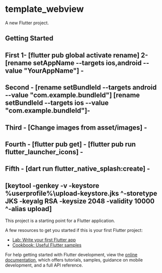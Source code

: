 # template_webview

A new Flutter project.

## Getting Started

## First 1- [flutter pub global activate rename] 2- [rename setAppName --targets ios,android --value "YourAppName"] -
## Second - [rename setBundleId --targets android --value "com.example.bundleId"] [rename setBundleId --targets ios --value "com.example.bundleId"]-
## Third - [Change images from asset/images] -
## Fourth - [flutter pub get] - [flutter pub run flutter_launcher_icons] -
## Fifth - [dart run flutter_native_splash:create] -
##  [keytool -genkey -v -keystore %userprofile%\upload-keystore.jks ^-storetype JKS -keyalg RSA -keysize 2048 -validity 10000 ^-alias upload]


This project is a starting point for a Flutter application.

A few resources to get you started if this is your first Flutter project:

- [Lab: Write your first Flutter app](https://docs.flutter.dev/get-started/codelab)
- [Cookbook: Useful Flutter samples](https://docs.flutter.dev/cookbook)

For help getting started with Flutter development, view the
[online documentation](https://docs.flutter.dev/), which offers tutorials,
samples, guidance on mobile development, and a full API reference.
